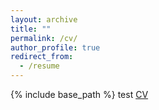 ```yaml
---
layout: archive
title: ""
permalink: /cv/
author_profile: true
redirect_from:
  - /resume
---
```


{% include base_path %}
test
[CV](https://yongzhi-xu.github.io/assests/CV.pdf)

